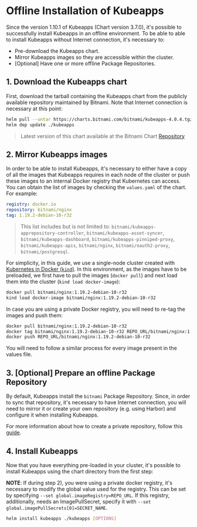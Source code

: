 # Offline Installation of Kubeapps

Since the version 1.10.1 of Kubeapps (Chart version 3.7.0), it's possible to successfully install Kubeapps in an offline environment. To be able to able to install Kubeapps without Internet connection, it's necessary to:

- Pre-download the Kubeapps chart.
- Mirror Kubeapps images so they are accessible within the cluster.
- [Optional] Have one or more offline Package Repositories.

## 1. Download the Kubeapps chart

First, download the tarball containing the Kubeapps chart from the publicly available repository maintained by Bitnami. Note that Internet connection is necessary at this point:

```bash
helm pull --untar https://charts.bitnami.com/bitnami/kubeapps-4.0.4.tgz
helm dep update ./kubeapps
```

> Latest version of this chart available at the Bitnami Chart [Repository](https://github.com/bitnami/charts/blob/master/bitnami/kubeapps/Chart.yaml#L3)

## 2. Mirror Kubeapps images

In order to be able to install Kubeapps, it's necessary to either have a copy of all the images that Kubeapps requires in each node of the cluster or push these images to an internal Docker registry that Kubernetes can access. You can obtain the list of images by checking the `values.yaml` of the chart. For example:

```yaml
registry: docker.io
repository: bitnami/nginx
tag: 1.19.2-debian-10-r32
```

> This list includes but is not limited to: `bitnami/kubeapps-apprepository-controller`, `bitnami/kubeapps-asset-syncer`, `bitnami/kubeapps-dashboard`, `bitnami/kubeapps-pinniped-proxy`, `bitnami/kubeapps-apis`, `bitnami/nginx`, `bitnami/oauth2-proxy`, `bitnami/postgresql`.

For simplicity, in this guide, we use a single-node cluster created with [Kubernetes in Docker (`kind`)](https://github.com/kubernetes-sigs/kind). In this environment, as the images have to be preloaded, we first have to pull the images (`docker pull`) and next load them into the cluster (`kind load docker-image`):

```bash
docker pull bitnami/nginx:1.19.2-debian-10-r32
kind load docker-image bitnami/nginx:1.19.2-debian-10-r32
```

In case you are using a private Docker registry, you will need to re-tag the images and push them:

```bash
docker pull bitnami/nginx:1.19.2-debian-10-r32
docker tag bitnami/nginx:1.19.2-debian-10-r32 REPO_URL/bitnami/nginx:1.19.2-debian-10-r32
docker push REPO_URL/bitnami/nginx:1.19.2-debian-10-r32
```

You will need to follow a similar process for every image present in the values file.

## 3. [Optional] Prepare an offline Package Repository

By default, Kubeapps install the `bitnami` Package Repository. Since, in order to sync that repository, it's necessary to have Internet connection, you will need to mirror it or create your own repository (e.g. using Harbor) and configure it when installing Kubeapps.

For more information about how to create a private repository, follow this [guide](./private-app-repository.md).

## 4. Install Kubeapps

Now that you have everything pre-loaded in your cluster, it's possible to install Kubeapps using the chart directory from the first step:

**NOTE**: If during step 2), you were using a private docker registry, it's necessary to modify the global value used for the registry. This can be set by specifying `--set global.imageRegistry=REPO_URL`.
If this registry, additionally, needs an ImagePullSecret, specify it with `--set global.imagePullSecrets[0]=SECRET_NAME`.

```bash
helm install kubeapps ./kubeapps [OPTIONS]
```
